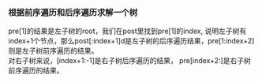 ### 根据前序遍历和后序遍历求解一个树  
pre[1]的结果是左子树的root，我们在post里找到pre[1]的index, 说明左子树有index+1个节点，那么post[:index+1]d是左子树的后序遍历结果，pre[1:index+2]则是左子树前序遍历的结果。  
对右子树来说，[index+1:-1]是右子树后序遍历的结果， pre[index+2:]是右子树前序遍历的结果。